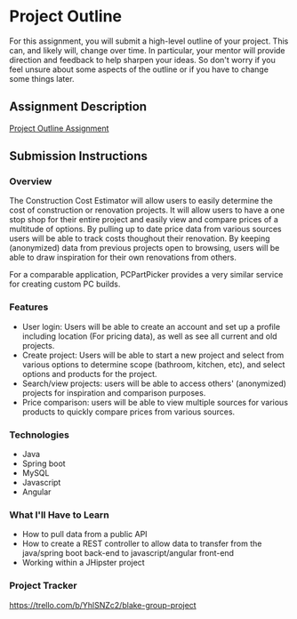# Project Outline
For this assignment, you will submit a high-level outline of your project. This can, and likely will, change over time. In particular, your mentor will provide direction and feedback to help sharpen your ideas. So don't worry if you feel unsure about some aspects of the outline or if you have to change some things later.

## Assignment Description
[Project Outline Assignment](https://education.launchcode.org/liftoff/modules/assignments/project-outline)

## Submission Instructions

### Overview
The Construction Cost Estimator will allow users to easily determine the cost of construction or renovation projects. It will allow users to have a one stop shop for their
entire project and easily view and compare prices of a multitude of options. By pulling up to date price data from various sources users will be able to track costs
thoughout their renovation. By keeping (anonymized) data from previous projects open to browsing, users will be able to draw inspiration for their own renovations from others.

For a comparable application, PCPartPicker provides a very similar service for creating custom PC builds.
### Features
- User login: Users will be able to create an account and set up a profile including location (For pricing data), as well as see all current and old projects.
- Create project: Users will be able to start a new project and select from various options to determine scope (bathroom, kitchen, etc), and select options and products for
the project.
- Search/view projects: users will be able to access others' (anonymized) projects for inspiration and comparison purposes.
- Price comparison: users will be able to view multiple sources for various products to quickly compare prices from various sources.
### Technologies
- Java
- Spring boot
- MySQL
- Javascript
- Angular
### What I'll Have to Learn
- How to pull data from a public API
- How to create a REST controller to allow data to transfer from the java/spring boot back-end to javascript/angular front-end
- Working within a JHipster project
### Project Tracker
https://trello.com/b/YhlSNZc2/blake-group-project
